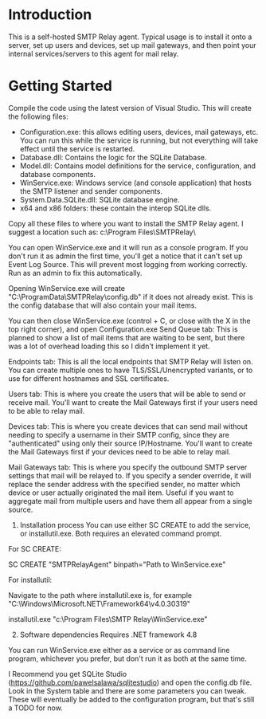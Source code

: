 # Introduction
This is a self-hosted SMTP Relay agent. 
Typical usage is to install it onto a server, set up users and devices, set up mail gateways, and then point your internal services/servers to this agent for mail relay.


# Getting Started
Compile the code using the latest version of Visual Studio. This will create the following files:
* Configuration.exe: this allows editing users, devices, mail gateways, etc. You can run this while the service is running, but not everything will take effect until the service is restarted.
* Database.dll: Contains the logic for the SQLite Database. 
* Model.dll: Contains model definitions for the service, configuration, and database components.
* WinService.exe: Windows service (and console application) that hosts the SMTP listener and sender components.
* System.Data.SQLite.dll: SQLite database engine.
* x64 and x86 folders: these contain the interop SQLite dlls.

Copy all these files to where you want to install the SMTP Relay agent. I suggest a location such as: c:\Program Files\SMTPRelay\

You can open WinService.exe and it will run as a console program. If you don't run it as admin the first time, you'll get a notice that it can't set up Event Log Source. This will prevent most logging from working correctly. Run as an admin to fix this automatically. 

Opening WinService.exe will create "C:\ProgramData\SMTPRelay\config.db" if it does not already exist. This is the config database that will also contain your mail items. 

You can then close WinService.exe (control + C, or close with the X in the top right corner), and open Configuration.exe
Send Queue tab:
  This is planned to show a list of mail items that are waiting to be sent, but there was a lot of overhead loading this so I didn't implement it yet.

Endpoints tab:
  This is all the local endpoints that SMTP Relay will listen on. You can create multiple ones to have TLS/SSL/Unencrypted variants, or to use for different hostnames and SSL certificates. 

Users tab:
  This is where you create the users that will be able to send or receive mail. You'll want to create the Mail Gateways first if your users need to be able to relay mail.

Devices tab:
  This is where you create devices that can send mail without needing to specify a username in their SMTP config, since they are "authenticated" using only their source IP/Hostname. You'll want to create the Mail Gateways first if your devices need to be able to relay mail.

Mail Gateways tab:
  This is where you specify the outbound SMTP server settings that mail will be relayed to. If you specify a sender override, it will replace the sender address with the specified sender, no matter which device or user actually originated the mail item. Useful if you want to aggregate mail from multiple users and have them all appear from a single source.
  

1.	Installation process
You can use either SC CREATE to add the service, or installutil.exe. Both requires an elevated command prompt.

For SC CREATE:

SC CREATE "SMTPRelayAgent" binpath="Path to WinService.exe"

For installutil:

Navigate to the path where installutil.exe is, for example "C:\Windows\Microsoft.NET\Framework64\v4.0.30319\"

installutil.exe "c:\Program Files\SMTP Relay\WinService.exe"

2.	Software dependencies
Requires .NET framework 4.8

You can run WinService.exe either as a service or as command line program, whichever you prefer, but don't run it as both at the same time.

I Recommend you get SQLite Studio (https://github.com/pawelsalawa/sqlitestudio) and open the config.db file. Look in the System table and there are some parameters you can tweak. These will eventually be added to the configuration program, but that's still a TODO for now.
